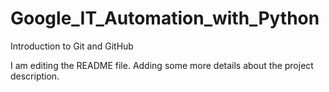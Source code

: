 # Google_IT_Automation_with_Python
Introduction to Git and GitHub

I am editing the README file. Adding some more details about the project description.
